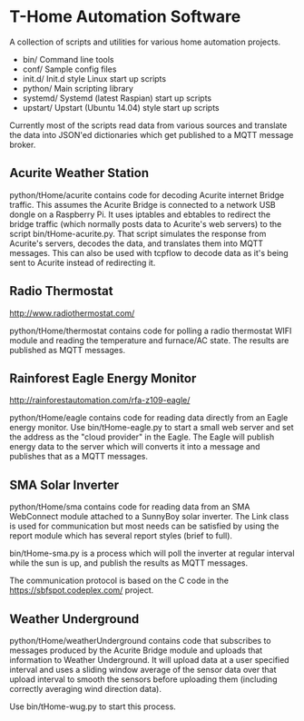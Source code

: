 T-Home Automation Software
==========================

A collection of scripts and utilities for various home automation projects.

- bin/  Command line tools
- conf/ Sample config files
- init.d/   Init.d style Linux start up scripts
- python/  Main scripting library
- systemd/  Systemd (latest Raspian) start up scripts
- upstart/  Upstart (Ubuntu 14.04) style start up scripts

Currently most of the scripts read data from various sources and
translate the data into JSON'ed dictionaries which get published to a
MQTT message broker.  


Acurite Weather Station
-----------------------

python/tHome/acurite contains code for decoding Acurite internet
Bridge traffic.  This assumes the Acurite Bridge is connected to a
network USB dongle on a Raspberry Pi.  It uses iptables and ebtables
to redirect the bridge traffic (which normally posts data to Acurite's
web servers) to the script bin/tHome-acurite.py.  That script
simulates the response from Acurite's servers, decodes the data, and
translates them into MQTT messages.  This can also be used with
tcpflow to decode data as it's being sent to Acurite instead of
redirecting it.

Radio Thermostat
----------------

http://www.radiothermostat.com/

python/tHome/thermostat contains code for polling a radio thermostat
WIFI module and reading the temperature and furnace/AC state.  The
results are published as MQTT messages.


Rainforest Eagle Energy Monitor
-------------------------------

http://rainforestautomation.com/rfa-z109-eagle/

python/tHome/eagle contains code for reading data directly from an
Eagle energy monitor.  Use bin/tHome-eagle.py to start a small web
server and set the address as the "cloud provider" in the Eagle.  The
Eagle will publish energy data to the server which will converts it
into a message and publishes that as a MQTT messages.


SMA Solar Inverter
------------------

python/tHome/sma contains code for reading data from an SMA WebConnect
module attached to a SunnyBoy solar inverter.  The Link class is used
for communication but most needs can be satisfied by using the report
module which has several report styles (brief to full).

bin/tHome-sma.py is a process which will poll the inverter at regular
interval while the sun is up, and publish the results as MQTT messages.

The communication protocol is based on the C code in the
https://sbfspot.codeplex.com/ project.


Weather Underground
-------------------

python/tHome/weatherUnderground contains code that subscribes to
messages produced by the Acurite Bridge module and uploads that
information to Weather Underground.  It will upload data at a user
specified interval and uses a sliding window average of the sensor
data over that upload interval to smooth the sensors before uploading
them (including correctly averaging wind direction data).

Use bin/tHome-wug.py to start this process.


